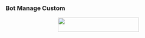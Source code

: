 ### Bot Manage Custom

<p align="center"><a href="https://heroku.com/deploy?template=https://github.com/amangtele/ManageAmang"> <img src="https://img.shields.io/badge/Deploy%20To%20Heroku-blue?style=for-the-badge&logo=heroku" width="220" height="38.45"/></a></p>

